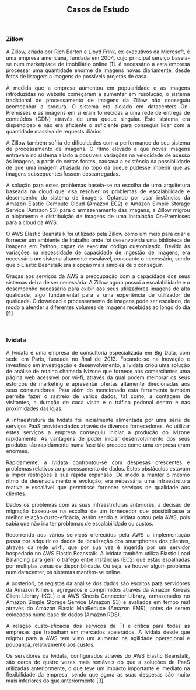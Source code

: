 <h2 align="center"> Casos de Estudo </h2>

<br>
<h3>Zillow</h3> 

<div align="justify">

<p>A Zillow, criada por Rich Barton e Lloyd Frink, ex-executivos da Microsoft, é uma empresa americana, fundada em 2004, cujo principal serviço baseia-se num marketplace de imobiliário online [1]. é necessário a esta empresa processar uma quantidade enorme de imagens novas diariamente, desde fotos de listagem a imagens de possíveis projetos de casa.</p>

<p>À medida que a empresa aumentou em popularidade e as imagens introduzidas no website começaram a aumentar em resolução, o sistema tradicional de processamento de imagens da Zillow não conseguiu acompanhar a procura. O sistema era alojado em datacenters On-Premisses e as imagens em si eram fornecidas a uma rede de entrega de conteúdos (CDN) através de uma queue singular. Este sistema era dispendioso e não era eficiente o suficiente para conseguir lidar com a quantidade massiva de requests diários</p>

<p>A Zillow também sofria de dificuldades com a performance do seu sistema de processamento de imagens. O ritmo elevado a que novas imagens entravam no sistema aliado a possíveis variações na velocidade de acesso às imagens, a partir de certas fontes, causava a existência da possibilidade de que uma imagem atrasada no topo da queue pudesse impedir que as imagens subsequentes fossem descarregadas.</p>

<p>A solução para estes problemas baseia-se na escolha de uma arquitetura baseada na cloud que visa resolver os problemas de escalabilidade e desempenho do sistema de imagens. Optando por usar instâncias da Amazon Elastic Compute Cloud (Amazon EC2) e Amazon Simple Storage Service (Amazon S3) para o armazenamento das imagens, a Zillow migrou o alojamento e distribuição de imagens de uma instalação On-Premisses para a cloud da AWS.</p>

<p>O AWS Elastic Beanstalk foi utilizado pela Zillow como um meio para criar e fornecer um ambiente de trabalho onde foi desenvolvida uma biblioteca de imagens em Python, capaz de executar código customizado. Devido às variações na necessidade de capacidade de ingestão de imagens, era necessário um sistema altamente escalável, consoante o necessário, sendo que o Elastic Beanstalk era a opção mais simples de o conseguir.</p>

<p>Graças aos serviços da AWS a preocupação com a capacidade dos seus sistemas deixa de ser necessária. A Zillow agora possui a escalabilidade e o desempenho necessário para exibir aos seus utilizadores imagens de alta qualidade, algo fundamental para a uma experiência de utilizador de qualidade. O download e processamento de imagens pode ser escalado, de modo a atender a diferentes volumes de imagens recebidas ao longo do dia [2].</p>
  
<br>
<h3>Ividata</h3> 
 
<p>A Ividata é uma empresa de consultoria especializada em Big Data, com sede em Paris, fundada no final de 2013. Focando-se na inovação e investindo em investigação e desenvolvimento, a Ividata criou uma solução de análise de retalho chamada Ivizone que fornece aos comerciantes uma página web acessível por wi-fi, através da qual podem melhorar os seus esforços de marketing e apresentar ofertas altamente direcionadas aos seus consumidores. Para além do mencionado esta ferramenta também permite fazer o rastreio de vários dados, tal como; a contagem de visitantes, a duração de cada visita e o tráfico pedonal dentro e nas proximidades das lojas.</p> 

<p>A infraestrutura da Ividata foi inicialmente alimentada por uma série de serviços PaaS providenciados através de diversos fornecedores. Ao utilizar estes serviços a empresa conseguiu iniciar a produção do Ivizone rapidamente. As vantagens de poder iniciar desenvolvimento dos seus produtos tão rapidamente numa fase tão precoce como uma empresa eram enormes.</p> 

<p>Rapidamente, a Ividata confrontou-se com despesas crescentes e problemas relativos ao processamento de dados. Estes obstáculos estavam a impor restrições à sua rápida expansão. De modo a manter o mesmo ritmo de desenvolvimento e evolução, era necessária uma infraestrutura reativa e escalável que permitisse fornecer serviços de qualidade aos clientes.</p> 

<p>Dados os problemas com as suas infraestruturas anteriores, a decisão de migração baseou-se na escolha de um fornecedor que possibilitasse a melhor relação custo-eficácia, assim sendo a Ividata optou pela AWS, pois sabia que não iria ter problemas de escalabilidade ou custos.</p>  

<p>Recorrendo aos vários serviços oferecidos pela AWS a implementação passa por adquirir os dados de localização dos smartphones dos clientes, através da rede wi-fi, que por sua vez é ingerida por um servidor hospedado no AWS Elastic Beanstalk. A Ividata também utiliza Elastic Load Balancing para gerir o tráfego entre instâncias (EC2) que estão espalhadas por multiplas zonas de disponibilidade. Ou seja, se houver algum problema num datacenter, os sistemas mantêm-se online.</p>  

<p>A posteriori, os registos da análise dos dados são escritos para servidores da Amazon Kinesis, agregados e comprimidos através da Amazon Kinesis Client Library (KCL) e a AWS Kinesis Connector Library, armazenados no Amazon Simple Storage Service (Amazon S3) e avaliados em tempo real através do Amazon Elastic MapReduce (Amazon EMR), antes de serem colocados numa base de dados (Amazon RDS).</p>  

<p>A relação custo-eficácia dos serviços de TI é crítica para todas as empresas que trabalham em mercados acelerados. A Ividata desde que migrou para a AWS tem visto um aumento na agilidade operacional e poupança, relativamente aos custos.</p>  

<p>Os servidores da Ividata, configurados através do AWS Elastic Beanstalk, são cerca de quatro vezes mais rentáveis do que a soluções de PaaS utilizadas anteriormente, o que teve um impacto importante e imediato na flexibilidade da empresa, sendo que agora as suas despesas são muito mais inferiores do que anteriormente [3].</p>  
  
</div>


